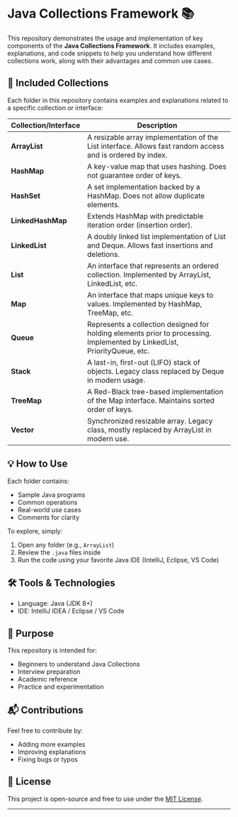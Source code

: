 # Java Collections Framework 📚

This repository demonstrates the usage and implementation of key components of the **Java Collections Framework**. It includes examples, explanations, and code snippets to help you understand how different collections work, along with their advantages and common use cases.

## 📁 Included Collections

Each folder in this repository contains examples and explanations related to a specific collection or interface:

| Collection/Interface | Description |
|----------------------|-------------|
| **ArrayList**        | A resizable array implementation of the List interface. Allows fast random access and is ordered by index. |
| **HashMap**          | A key-value map that uses hashing. Does not guarantee order of keys. |
| **HashSet**          | A set implementation backed by a HashMap. Does not allow duplicate elements. |
| **LinkedHashMap**    | Extends HashMap with predictable iteration order (insertion order). |
| **LinkedList**       | A doubly linked list implementation of List and Deque. Allows fast insertions and deletions. |
| **List**             | An interface that represents an ordered collection. Implemented by ArrayList, LinkedList, etc. |
| **Map**              | An interface that maps unique keys to values. Implemented by HashMap, TreeMap, etc. |
| **Queue**            | Represents a collection designed for holding elements prior to processing. Implemented by LinkedList, PriorityQueue, etc. |
| **Stack**            | A last-in, first-out (LIFO) stack of objects. Legacy class replaced by Deque in modern usage. |
| **TreeMap**          | A Red-Black tree-based implementation of the Map interface. Maintains sorted order of keys. |
| **Vector**           | Synchronized resizable array. Legacy class, mostly replaced by ArrayList in modern use. |

## 💡 How to Use

Each folder contains:
- Sample Java programs
- Common operations
- Real-world use cases
- Comments for clarity

To explore, simply:
1. Open any folder (e.g., `ArrayList`)
2. Review the `.java` files inside
3. Run the code using your favorite Java IDE (IntelliJ, Eclipse, VS Code)

## 🛠 Tools & Technologies

- Language: Java (JDK 8+)
- IDE: IntelliJ IDEA / Eclipse / VS Code

## 📌 Purpose

This repository is intended for:
- Beginners to understand Java Collections
- Interview preparation
- Academic reference
- Practice and experimentation

## 📬 Contributions

Feel free to contribute by:
- Adding more examples
- Improving explanations
- Fixing bugs or typos

## 📄 License

This project is open-source and free to use under the [MIT License](LICENSE).

---

